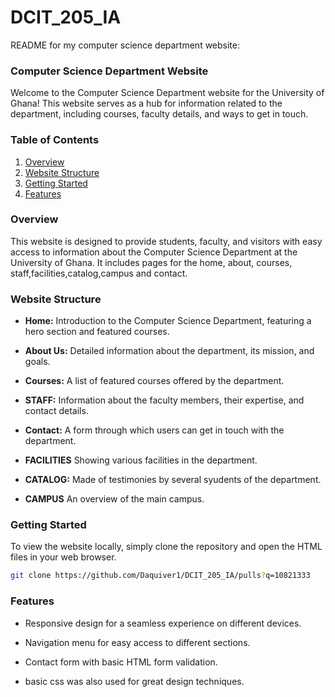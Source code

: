 # DCIT_205_IA
README for my computer science department website:

### Computer Science Department Website

Welcome to the Computer Science Department website for the University of Ghana! 
This website serves as a hub for information related to the department, including courses, faculty details, and ways to get in touch.

### Table of Contents

1. [Overview](#overview)
2. [Website Structure](#website-structure)
3. [Getting Started](#getting-started)
4. [Features](#features)

### Overview

This website is designed to provide students, faculty, and visitors with easy access to information about the Computer Science Department
at the University of Ghana. It includes pages for the home, about, courses, staff,facilities,catalog,campus and contact.

### Website Structure

- **Home:** Introduction to the Computer Science Department, featuring a hero section and featured courses.
  
- **About Us:** Detailed information about the department, its mission, and goals.
  
- **Courses:** A list of featured courses offered by the department.
  
- **STAFF:** Information about the faculty members, their expertise, and contact details.
  
- **Contact:** A form through which users can get in touch with the department.

- **FACILITIES** Showing various facilities in the department.

- **CATALOG:** Made of testimonies by several syudents of the department.

- **CAMPUS** An overview of the main campus.

### Getting Started

To view the website locally, simply clone the repository and open the HTML files in your web browser.

```bash
git clone https://github.com/Daquiver1/DCIT_205_IA/pulls?q=10821333
```

### Features

- Responsive design for a seamless experience on different devices.
  
- Navigation menu for easy access to different sections.
  
- Contact form with basic HTML form validation.

- basic css was also used for great design techniques.